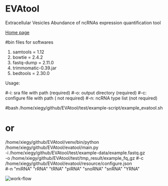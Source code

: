 # EVAtool
Extracellular Vesicles Abundance of ncRNAs expression quantification tool

[Home page](http://bioinfo.life.hust.edu.cn/EVAtool/#)

#bin files for softwares
1. samtools = 1.12
2. bowtie = 2.4.2
3. fastq-dump = 2.11.0
5. trimmomatic-0.39.jar
6. bedtools = 2.30.0

Usage:

#-i: sra file with path (required)
#-o: output directory (required)
#-c: configure file with path ( not required)
#-n: ncRNA type list (not required)

#bash /home/xiegy/github/EVAtool/test/example-script/example_evatool.sh

# or

/home/xiegy/github/EVAtool/venv/bin/python \
  /home/xiegy/github/EVAtool/evatool/main.py \
  -i /home/xiegy/github/EVAtool/test/example-data/example.fastq.gz \
  -o /home/xiegy/github/EVAtool/test/tmp_result/example_fq_gz
  #-c /home/xiegy/github/EVAtool/evatool/resource/configure.json \
  #-n "miRNA" "rRNA" "tRNA" "piRNA" "snoRNA" "snRNA" "YRNA"
  

![work-flow](https://user-images.githubusercontent.com/19505178/130918235-e4fde4bc-5e6b-4450-a7e1-39f2427256eb.png)

